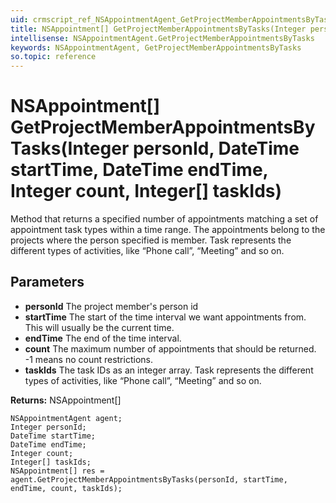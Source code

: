 ```yaml
---
uid: crmscript_ref_NSAppointmentAgent_GetProjectMemberAppointmentsByTasks
title: NSAppointment[] GetProjectMemberAppointmentsByTasks(Integer personId, DateTime startTime, DateTime endTime, Integer count, Integer[] taskIds)
intellisense: NSAppointmentAgent.GetProjectMemberAppointmentsByTasks
keywords: NSAppointmentAgent, GetProjectMemberAppointmentsByTasks
so.topic: reference
---
```


# NSAppointment[] GetProjectMemberAppointmentsByTasks(Integer personId, DateTime startTime, DateTime endTime, Integer count, Integer[] taskIds)

Method that returns a specified number of appointments matching a set of appointment task types within a time range. The appointments belong to the projects where the person specified is member. Task represents the different types of activities, like “Phone call”, “Meeting” and so on.

## Parameters

* **personId** The project member's person id
* **startTime** The start of the time interval we want appointments from. This will usually be the current time.
* **endTime** The end of the time interval.
* **count** The maximum number of appointments that should be returned. -1 means no count restrictions.
* **taskIds** The task IDs as an integer array. Task represents the different types of activities, like “Phone call”, “Meeting” and so on.

**Returns:** NSAppointment[]

```crmscript
NSAppointmentAgent agent;
Integer personId;
DateTime startTime;
DateTime endTime;
Integer count;
Integer[] taskIds;
NSAppointment[] res = agent.GetProjectMemberAppointmentsByTasks(personId, startTime, endTime, count, taskIds);
```

